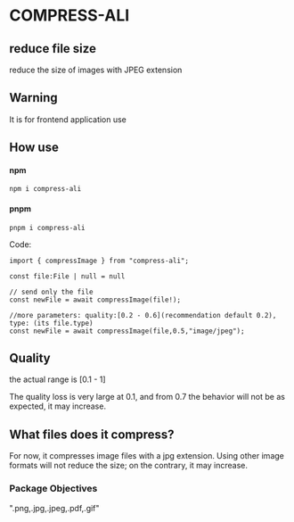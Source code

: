 # COMPRESS-ALI

## reduce file size

reduce the size of images with JPEG extension

## Warning

It is for frontend application use

## How use

#### npm

```
npm i compress-ali
```

#### pnpm

```
pnpm i compress-ali
```

Code:

```
import { compressImage } from "compress-ali";

const file:File | null = null

// send only the file
const newFile = await compressImage(file!);

//more parameters: quality:[0.2 - 0.6](recommendation default 0.2), type: (its file.type)
const newFile = await compressImage(file,0.5,"image/jpeg");

```

## Quality

the actual range is [0.1 - 1]

The quality loss is very large at 0.1, and from 0.7 the behavior will not be as expected, it may increase.

## What files does it compress?

For now, it compresses image files with a jpg extension. Using other image formats will not reduce the size; on the contrary, it may increase.

### Package Objectives

".png,.jpg,.jpeg,.pdf,.gif"
